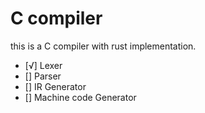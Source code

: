 # C compiler
this is a C compiler with rust implementation.

- [√] Lexer
- [] Parser
- [] IR Generator
- [] Machine code Generator


